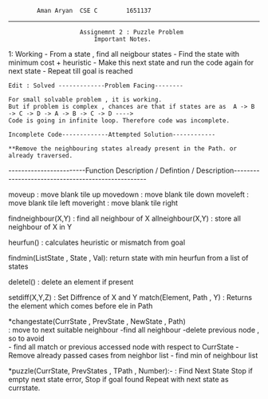 			Aman Aryan 	CSE C		 1651137
-----------------------------------------------------------------------------------------------------------------------


						Assignemnt 2 : Puzzle Problem
							Important Notes.

1:	Working
	- From a state , find all neigbour states
	- Find the state with minimum cost + heuristic
	- Make this next state and run the code again for next state
	- Repeat till goal is reached


	Edit : Solved -------------Problem Facing--------
	
	For small solvable problem , it is working.
	But if problem is complex , chances are that if states are as  A -> B -> C -> D -> A -> B -> C -> D ---->
	Code is going in infinite loop. Therefore code was incomplete.

	Incomplete Code-------------Attempted Solution------------

	**Remove the neighbouring states already present in the Path. or already traversed. 


------------------------Function Description  / Defintion / Description---------------------------------------------------



moveup 				: move blank tile up
movedown			: move blank tile down
moveleft			: move blank tile left
moveright			: move blank tile right

findneighbour(X,Y) 		: find all neighbour of X 
allneighbour(X,Y) 		: store all neighbour of X in Y

heurfun()			: calculates heuristic or mismatch from goal 

findmin(ListState , State , Val): return state with min heurfun from a list of states

deletel()			: delete an element if present


setdiff(X,Y,Z)			: Set Diffrence of X and Y
match(Element, Path , Y)	: Returns the element which comes before ele in Path

*changestate(CurrState , PrevState , NewState , Path)	
				: move to next suitable neighbour
					-find all neighbour 
					-delete previous node , so to avoid  
					- find all match or previous accessed node with respect to CurrState
					- Remove already passed cases from neighbor list
					- find min of neighbour list



*puzzle(CurrState, PrevStates ,  TPath , Number):-
				: Find Next State
					Stop if empty next state error,
					Stop if goal found
					Repeat with next state as currstate.